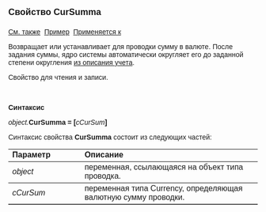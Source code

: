 ﻿<html>
<head>
<title>Проводка\CurSumma</title>
</head>

<body>

<p><strong><font size="4" face="Arial">Свойство CurSumma<br>
<br>
</font></strong><font face="Arial"><a href="../Asfact.html">См. также</a>&nbsp;
<a href="../../Examples/E_AsFact.html">Пример</a>&nbsp; <a href="../Asfact.html">
Применяется к</a></font></p>

<p><font face="Arial">Возвращает или устанавливает для проводки сумму 
в валюте. После задания суммы, ядро системы автоматически округляет его до 
заданной степени округления <a href="../../Defs/Accounting.html">из описания 
учета</a>. </font></p>

<p><font face="Arial">Свойство для чтения и записи.</font></p>

<p class="label">&nbsp;</p>

<p class="label"><font face="Arial"><b>Синтаксис</b></font></p>

<p><font face="Arial"><em>object.</em><strong>CurSumma = [</strong><em>cCurSum</em><strong>]</strong></font></p>

<p><font face="Arial">Синтаксис свойства <strong>CurSumma</strong>
состоит из следующих частей:</font></p>

<table border="1" cellPadding="5" cols="2" frame="below" rules="rows">
<TBODY>
  <tr vAlign="top">
    <td class="label" width="29%"><font face="Arial"><b>Параметр</b></font></td>
    <td class="label" width="71%"><font face="Arial"><strong>Описание</strong></font></td>
  </tr>
  <tr>
    <td width="29%"><font face="Arial"><em>object</em></font></td>
    <td width="71%"><font face="Arial">переменная, ссылающаяся на 
	объект типа проводка.</font></td>
  </tr>
  <tr>
    <td width="29%"><em><font face="Arial">cCurSum</font></em></td>
    <td width="71%"><font face="Arial">переменная типа Currency, 
	определяющая валютную сумму проводки.</font></td>
  </tr>
</table>
</body>
</html>
